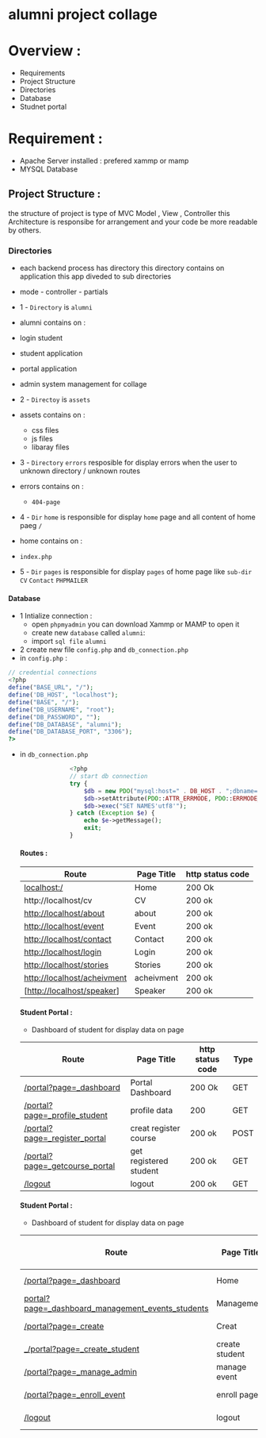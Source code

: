# alumni project collage 

# Overview :
-  Requirements
-  Project Structure
-  Directories
-  Database
-  Studnet portal

# Requirement :
 - Apache Server installed : prefered xammp or mamp
 - MYSQL Database

## Project Structure :
the structure of project is type of MVC 
Model , View , Controller this Architecture is responsibe for arrangement and your code be more readable by others.

### Directories
- each backend process has directory this directory contains on application this app diveded to sub directories
- mode - controller - partials
  
- 1 - `Directory` is `alumni`
-  alumni contains on :
  - login student
  - student application
  - portal application
  - admin system management for collage
    
- 2 - `Directoy` is `assets`
- assets contains on :
    - css files
    - js files
    - libaray files
     
- 3 - `Directory` `errors` resposible for display errors when the user to unknown directory / unknown routes
- errors contains on :
  - `404-page`

- 4 - `Dir` `home` is responsible for display `home` page and all content of home paeg `/` 
- home contains on :
- `index.php`

- 5 - `Dir` `pages` is responsible for display `pages` of home page like `sub-dir` `CV` `Contact` `PHPMAILER`


#### Database 
- 1 Intialize connection :
   - open `phpmyadmin` you can download Xammp or MAMP to open it
   - create new `database` called `alumni`:
   - import `sql file` `alumni`
- 2 create new file  `config.php` and `db_connection.php`
- in `config.php` :
 ```php
// credential connections
<?php
define("BASE_URL", "/");
define('DB_HOST', "localhost");
define("BASE", "/");
define("DB_USERNAME", "root");
define("DB_PASSWORD", "");
define("DB_DATABASE", "alumni");
define("DB_DATABASE_PORT", "3306");
?>
```
- in `db_connection.php`
  ```php
                <?php
                // start db connection 
                try {
                    $db = new PDO("mysql:host=" . DB_HOST . ";dbname=" . DB_DATABASE . ";port=" . DB_DATABASE_PORT . ";", DB_USERNAME, DB_PASSWORD);
                    $db->setAttribute(PDO::ATTR_ERRMODE, PDO::ERRMODE_EXCEPTION);
                    $db->exec("SET NAMES'utf8'");
                } catch (Exception $e) {
                    echo $e->getMessage();
                    exit;
                }
   ```
  
  ####  Routes :
   |  Route |  Page Title | http status code |
   | ----   | ------------ | ----------- |
   |[localhost:/](#) |  Home        | 200 Ok      |
   | http://localhost/cv | CV    | 200 ok   |
   | [http://localhost/about](http://localhost/about) | about    | 200 ok   |
   | [http://localhost/event](http://localhost/event) | Event    | 200 ok   |
   | [http://localhost/contact](http://localhost/contact) | Contact    | 200 ok   |
   | [http://localhost/login](http://localhost/login) | Login    | 200 ok   |
   | [http://localhost/stories](http://localhost/stories) | Stories    | 200 ok   |
   | [http://localhost/acheivment](http://localhost/acheivment) | acheivment    | 200 ok   |
   | [[http://localhost/speaker](http://localhost/speaker)]| Speaker    | 200 ok   |


  #### Student Portal :
   - Dashboard of student for display data on page
     
   |  Route |  Page Title | http status code | Type |
   | --------   | ------------ | ----------- | ----------- |
   |[/portal?page=_dashboard](/portal?page=_dashboard_portal) |  Portal Dashboard  | 200 Ok      |GET |
   |[/portal?page=_profile_student](http://localhost/portal?page=_profile_student) | profile data |200| GET | 
   |[/portal?page=_register_portal](http://localhost/portal?page=_register_portal)| creat register course   | 200 ok    |POST |
   |[/portal?page=_getcourse_portal](http://localhost/portal?page=_getcourse_portal) | get registered student  | 200 ok   |GET |
   |[/logout](/logout) | logout    | 200 ok   |GET |


  #### Student Portal :
   - Dashboard of student for display data on page
     
   |  Route |  Page Title | http status code | Type |
   | --------   | ------------ | ----------- | ----------- |
   |[/portal?page=_dashboard](/portal?page=_dashboard_portal) |  Home        | 200 Ok      |GET |
   |[portal?page=_dashboard_management_events_students](http://localhost/alumni/su_admin_13039/portal?page=_dashboard_management_events_students) | Management|200| PATCH | 
   |[/portal?page=_create](http://localhost/alumni/su_admin_13039/portal?page=_create) | Creat   | 200 ok    |POST |
   |[_/portal?page=_create_student](http://localhost/alumni/su_admin_13039/portal?page=_create_student) | create student  | 200 ok   |POST |
   |[/portal?page=_manage_admin](http://localhost/alumni/su_admin_13039/portal?page=_manage_admin) | manage event    | 200 ok   |PATCH |
   |[/portal?page=_enroll_event](http://localhost/alumni/su_admin_13039/portal?page=_enroll_event) | enroll page    | 200 ok   |GET |
   |[/logout](/logout) | logout    | 200 ok   |GET |
